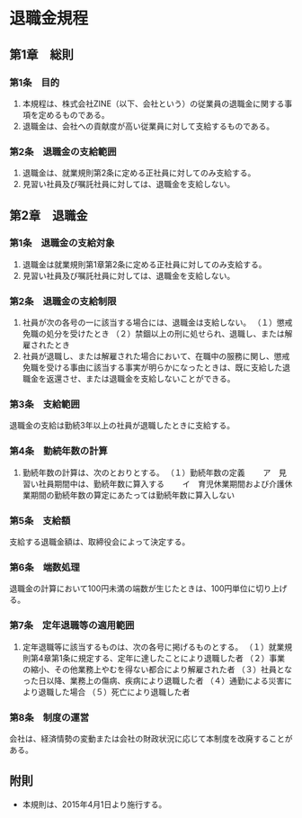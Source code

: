 # 退職金規程

## 第1章　総則

### 第1条　目的

1. 本規程は、株式会社ZINE（以下、会社という）の従業員の退職金に関する事項を定めるものである。
2. 退職金は、会社への貢献度が高い従業員に対して支給するものである。

### 第2条　退職金の支給範囲

1. 退職金は、就業規則第2条に定める正社員に対してのみ支給する。
2. 見習い社員及び嘱託社員に対しては、退職金を支給しない。

## 第2章　退職金

### 第1条　退職金の支給対象

1. 退職金は就業規則第1章第2条に定める正社員に対してのみ支給する。
2. 見習い社員及び嘱託社員に対しては、退職金を支給しない。

### 第2条　退職金の支給制限

1. 社員が次の各号の一に該当する場合には、退職金は支給しない。
（１）懲戒免職の処分を受けたとき
（２）禁錮以上の刑に処せられ、退職し、または解雇されたとき
2. 社員が退職し、または解雇された場合において、在職中の服務に関し、懲戒免職を受ける事由に該当する事実が明らかになったときは、既に支給した退職金を返還させ、または退職金を支給しないことができる。

### 第3条　支給範囲
退職金の支給は勤続3年以上の社員が退職したときに支給する。

### 第4条　勤続年数の計算
1. 勤続年数の計算は、次のとおりとする。
（１）勤続年数の定義
　　ア　見習い社員期間中は、勤続年数に算入する
　　イ　育児休業期間および介護休業期間の勤続年数の算定にあたっては勤続年数に算入しない

### 第5条　支給額
支給する退職金額は、取締役会によって決定する。

### 第6条　端数処理
退職金の計算において100円未満の端数が生じたときは、100円単位に切り上げる。

### 第7条　定年退職等の適用範囲
1. 定年退職等に該当するものは、次の各号に掲げるものとする。
（１）就業規則第4章第1条に規定する、定年に達したことにより退職した者
（２）事業の縮小、その他業務上やむを得ない都合により解雇された者
（３）社員となった日以降、業務上の傷病、疾病により退職した者
（４）通勤による災害により退職した場合
（５）死亡により退職した者

### 第8条　制度の運営
会社は、経済情勢の変動または会社の財政状況に応じて本制度を改廃することがある。

## 附則

* 本規則は、2015年4月1日より施行する。
